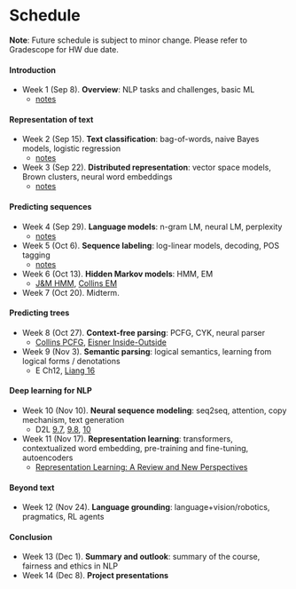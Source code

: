 # Schedule

**Note**: Future schedule is subject to minor change. Please refer to Gradescope for HW due date.

#### Introduction

- Week 1 (Sep 8). **Overview**: NLP tasks and challenges, basic ML
    - [notes](notes/overview.html)

#### Representation of text

- Week 2 (Sep 15). **Text classification**: bag-of-words, naive Bayes models, logistic regression
    - [notes](notes/text_classification.html)
- Week 3 (Sep 22). **Distributed representation**: vector space models, Brown clusters, neural word embeddings
    - [notes](notes/distributed_representation.html)

#### Predicting sequences

- Week 4 (Sep 29). **Language models**: n-gram LM, neural LM, perplexity
    - [notes](notes/language_models.html)
- Week 5 (Oct 6). **Sequence labeling**: log-linear models, decoding, POS tagging
    - [notes](notes/sequence_labeling.html)
- Week 6 (Oct 13). **Hidden Markov models**: HMM, EM
    - [J&M HMM](https://web.stanford.edu/~jurafsky/slp3/A.pdf), [Collins EM](http://www.cs.columbia.edu/~mcollins/em.pdf)
- Week 7 (Oct 20). Midterm.

#### Predicting trees

- Week 8 (Oct 27). **Context-free parsing**: PCFG, CYK, neural parser
    - [Collins PCFG](http://www.cs.columbia.edu/~mcollins/courses/nlp2011/notes/pcfgs.pdf), [Eisner Inside-Outside](http://www.cs.jhu.edu/~jason/465/readings/iobasics.pdf)
- Week 9 (Nov 3). **Semantic parsing**: logical semantics, learning from logical forms / denotations
    - E Ch12, [Liang 16](https://cs.stanford.edu/~pliang/papers/executable-cacm2016.pdf)

#### Deep learning for NLP

- Week 10 (Nov 10). **Neural sequence modeling**: seq2seq, attention, copy mechanism, text generation
    - D2L [9.7](https://d2l.ai/chapter_recurrent-modern/seq2seq.html), [9.8](https://d2l.ai/chapter_recurrent-modern/beam-search.html), [10](https://d2l.ai/chapter_attention-mechanisms/index.html)
- Week 11 (Nov 17). **Representation learning**: transformers, contextualized word embedding, pre-training and fine-tuning, autoencoders
    - [Representation Learning: A Review and New Perspectives](https://arxiv.org/abs/1206.5538)

#### Beyond text

- Week 12 (Nov 24). **Language grounding**: language+vision/robotics, pragmatics, RL agents 

#### Conclusion

- Week 13 (Dec 1). **Summary and outlook**: summary of the course, fairness and ethics in NLP 
- Week 14 (Dec 8). **Project presentations**
